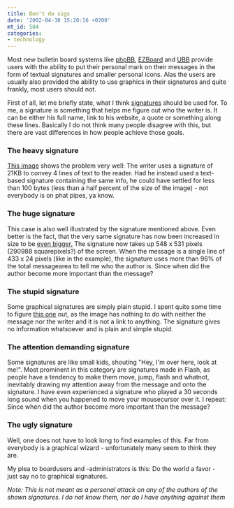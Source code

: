```yaml
---
title: Don't do sigs
date: '2002-04-30 15:20:16 +0200'
mt_id: 584
categories:
- technology
---
```

Most new bulletin board systems like <a href="http://www.phpbb.com/">phpBB</a>, <a href="http://www.ezboard.com">EZBoard</a> and <a href="http://infopop.com/products/ubb/">UBB</a> provide users with the ability to put their personal mark on their messages in the form of textual signatures and smaller personal icons. Alas the users are usually also provided the ability to use graphics in their signatures and quite frankly, most users should not.

<!--more-->

First of all, let me briefly state, what I think <a href="http://www.webster.com/cgi-bin/dictionary?book=Dictionary&va=signature">signatures</a> should be used for. To me, a signature is something that helps me figure out who the writer is. It can be either his full name, link to his website, a quote or something along these lines. Basically I do not think many people disagree with this, but there are vast differences in how people achieve those goals.

<h3>The heavy signature</h3>
<a href="#" onclick="window.open('https://mentalized.net/journal/archives/movesig/sig4.jpg', 'popup', 'width=581,height=371,scrollbars=no,resizable=no,toolbar=no,directories=no,location=no,menubar=no,status=no,left=0,top=0'); return false">This image</a> shows the problem very well: The writer uses a signature of 21KB to convey 4 lines of text to the reader. Had he instead used a text-based signature containing the same info, he could have settled for less than 100 bytes (less than a half percent of the size of the image) - not everybody is on phat pipes, ya know.

<h3>The huge signature</h3>
This case is also well illustrated by the signature mentioned above. Even better is the fact, that the very same signature has now been increased in size to be <a href="#" onclick="window.open('https://mentalized.net/journal/archives/movesig/sig9.jpg', 'popup', 'width=754,height=644,scrollbars=no,resizable=no,toolbar=no,directories=no,location=no,menubar=no,status=no,left=0,top=0'); return false">even bigger.</a> The signature now takes up 548 x 531 pixels (290988 squarepixels?) of the screen. When the message is a single line of 433 x 24 pixels (like in the example), the signature uses more than 96% of the total messagearea to tell me who the author is. Since when did the author become more important than the message?

<h3>The stupid signature</h3>
Some graphical signatures are simply plain stupid. I spent quite some time to figure <a href="#" onclick="window.open('https://mentalized.net/journal/archives/movesig/sig2.jpg', 'popup', 'width=610,height=412,scrollbars=no,resizable=no,toolbar=no,directories=no,location=no,menubar=no,status=no,left=0,top=0'); return false">this one</a> out, as the image has nothing to do with neither the message nor the writer and it is not a link to anything. The signature gives no information whatsoever and is plain and simple stupid.

<h3>The attention demanding signature</h3>
Some signatures are like small kids, shouting "Hey, I'm over here, look at me!". Most prominent in this category are signatures made in Flash, as people have a tendency to make them move, jump, flash and whatnot, inevitably drawing my attention away from the message and onto the signature. I have even experienced a signature who played a 30 seconds long sound when you happened to move your mousecursor over it. I repeat: Since when did the author become more important than the message?

<h3>The ugly signature</h3>
Well, one does not have to look long to find examples of this. Far from everybody is a graphical wizard - unfortunately many seem to think they are.

My plea to boardusers and -administrators is this: Do the world a favor - just say no to graphical signatures.

<em>Note: This is not meant as a personal attack on any of the authors of the shown signatures. I do not know them, nor do I have anything against them</em>

